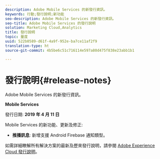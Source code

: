 ```yaml
---
description: Adobe Mobile Services 的新發行資訊。
keywords: 行動;發行說明;新功能
seo-description: Adobe Mobile Services 的新發行資訊。
seo-title: Adobe Mobile Services 的發行說明
solution: Marketing Cloud,Analytics
title: 發行說明
topic: 量度
uuid: 522b0589-d61f-4a9f-952e-ba7ce11af2f9
translation-type: ht
source-git-commit: 4b5be6c51c716114e597a80d475f838e23abb1b1

---
```



# 發行說明{#release-notes}

Adobe Mobile Services 的新發行資訊。

**Mobile Services**

發行日期: **2019 年 4 月 11 日**

Mobile Services 的新功能、更新及修正:

* **推播訊息**: 新增支援 Android Firebase 通知類型。

如需詳細瞭解所有解決方案的最新及歷來發行說明，請參閱 [Adobe Experience Cloud 發行說明](https://marketing.adobe.com/resources/help/zh_TW/whatsnew/)。
